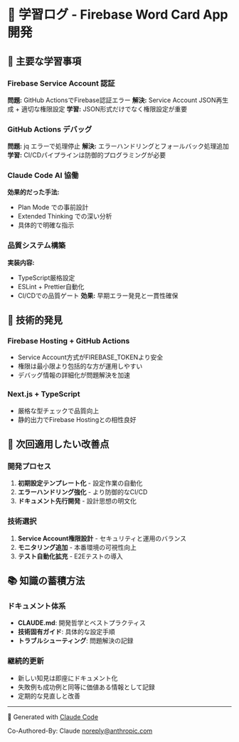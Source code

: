 # 📖 学習ログ - Firebase Word Card App 開発

## 🎯 主要な学習事項

### Firebase Service Account 認証
**問題:** GitHub ActionsでFirebase認証エラー
**解決:** Service Account JSON再生成 + 適切な権限設定
**学習:** JSON形式だけでなく権限設定が重要

### GitHub Actions デバッグ
**問題:** jq エラーで処理停止
**解決:** エラーハンドリングとフォールバック処理追加
**学習:** CI/CDパイプラインは防御的プログラミングが必要

### Claude Code AI 協働
**効果的だった手法:**
- Plan Mode での事前設計
- Extended Thinking での深い分析
- 具体的で明確な指示

### 品質システム構築
**実装内容:**
- TypeScript厳格設定
- ESLint + Prettier自動化
- CI/CDでの品質ゲート
**効果:** 早期エラー発見と一貫性確保

## 🔧 技術的発見

### Firebase Hosting + GitHub Actions
- Service Account方式がFIREBASE_TOKENより安全
- 権限は最小限より包括的な方が運用しやすい
- デバッグ情報の詳細化が問題解決を加速

### Next.js + TypeScript
- 厳格な型チェックで品質向上
- 静的出力でFirebase Hostingとの相性良好

## 🚀 次回適用したい改善点

### 開発プロセス
1. **初期設定テンプレート化** - 設定作業の自動化
2. **エラーハンドリング強化** - より防御的なCI/CD
3. **ドキュメント先行開発** - 設計思想の明文化

### 技術選択
1. **Service Account権限設計** - セキュリティと運用のバランス
2. **モニタリング追加** - 本番環境の可視性向上
3. **テスト自動化拡充** - E2Eテストの導入

## 📚 知識の蓄積方法

### ドキュメント体系
- **CLAUDE.md**: 開発哲学とベストプラクティス
- **技術固有ガイド**: 具体的な設定手順
- **トラブルシューティング**: 問題解決の記録

### 継続的更新
- 新しい知見は即座にドキュメント化
- 失敗例も成功例と同等に価値ある情報として記録
- 定期的な見直しと改善

---

🤖 Generated with [Claude Code](https://claude.ai/code)

Co-Authored-By: Claude <noreply@anthropic.com>